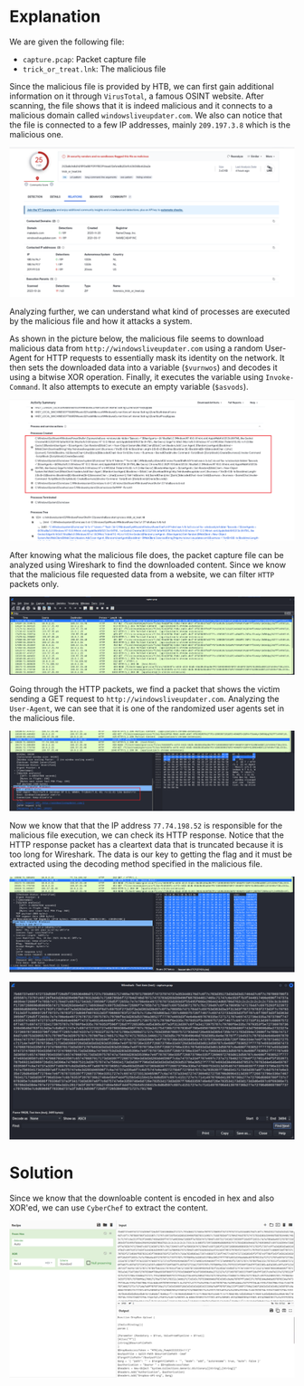 # Explanation
We are given the following file:
* `capture.pcap`: Packet capture file
* `trick_or_treat.lnk`: The malicious file

Since the malicious file is provided by HTB, we can first gain additional information on it through `VirusTotal`, a famous OSINT website. After scanning, the file shows that it is indeed malicious and it connects to a malicious domain called `windowsliveupdater.com`. We also can notice that the file is connected to a few IP addresses, mainly `209.197.3.8` which is the malicious one.

<p align='center'>
  <img src='/images/ctf2.png' alt="VirusTotal">
</p>

Analyzing further, we can understand what kind of processes are executed by the malicious file and how it attacks a system.

As shown in the picture below, the malicious file seems to download malicious data from `http://windowsliveupdater.com` using a random User-Agent for HTTP requests to essentially mask its identity on the network. It then sets the downloaded data into a variable (`$vurnwos`) and decodes it using a bitwise XOR operation. Finally, it executes the variable using `Invoke-Command`. It also attempts to execute an empty variable (`$asvods`).

<p align='center'>
  <img src='/images/ctf3.png' alt="Process">
</p>

After knowing what the malicious file does, the packet capture file can be analyzed using Wireshark to find the downloaded content. Since we know that the malicious file requested data from a website, we can filter `HTTP` packets only.

<p align='center'>
  <img src='/images/ctf4.png' alt="Wireshark">
</p>

Going through the HTTP packets, we find a packet that shows the victim sending a GET request to `http://windowsliveupdater.com`. Analyzing the `User-Agent`, we can see that it is one of the randomized user agents set in the malicious file.

<p align='center'>
  <img src='/images/ctf5.png' alt="Wireshark2">
</p>

Now we know that that the IP address `77.74.198.52` is responsible for the malicious file execution, we can check its HTTP response. Notice that the HTTP response packet has a cleartext data that is truncated because it is too long for Wireshark. The data is our key to getting the flag and it must be extracted using the decoding method specified in the malicious file.

<p align='center'>
  <img src='/images/ctf6.png' alt="Wireshark3">
</p>

<p align='center'>
  <img src='/images/ctf7.png' alt="datapacket">
</p>

# Solution
Since we know that the downloable content is encoded in hex and also XOR'ed, we can use `CyberChef` to extract the content.

<p align='center'>
  <img src='/images/flag1.png' alt="flag">
</p>
